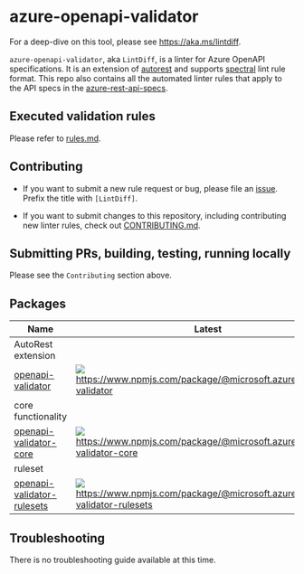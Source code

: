 # azure-openapi-validator

For a deep-dive on this tool, please see https://aka.ms/lintdiff.

`azure-openapi-validator`, aka `LintDiff`, is a linter for Azure OpenAPI specifications.
It is an extension of [autorest](https://github.com/Azure/autorest) and supports [spectral](https://github.com/stoplightio/spectral)
lint rule format. This repo also contains all the automated linter rules that apply to the API specs in the
[azure-rest-api-specs](https://github.com/Azure/azure-rest-api-specs).

## Executed validation rules

Please refer to [rules.md](./docs/rules.md).

## Contributing

- If you want to submit a new rule request or bug, please file an [issue](https://github.com/Azure/azure-sdk-tools). Prefix the title with `[LintDiff]`.

- If you want to submit changes to this repository, including contributing new linter rules, check out [CONTRIBUTING.md](./CONTRIBUTING.md).

## Submitting PRs, building, testing, running locally

Please see the `Contributing` section above.

## Packages

| Name                                            | Latest                                                                                                                            |
| ----------------------------------------------- |---------------------------------------------------------------------------------------------------------------------------------- |
| AutoRest extension
| [openapi-validator][openapi-validator-src] | ![](https://img.shields.io/npm/v/@microsoft.azure/openapi-validator) https://www.npmjs.com/package/@microsoft.azure/openapi-validator |
| core functionality
|[openapi-validator-core][openapi-validator-core-src] |![](https://img.shields.io/npm/v/@microsoft.azure/openapi-validator-core) https://www.npmjs.com/package/@microsoft.azure/openapi-validator-core |
| ruleset
|[openapi-validator-rulesets][openapi-validator-rulesets-src]|![](https://img.shields.io/npm/v/@microsoft.azure/openapi-validator-rulesets) https://www.npmjs.com/package/@microsoft.azure/openapi-validator-rulesets |

[openapi-validator-src]: packages/packages/azure-openapi-validator/autorest
[openapi-validator-core-src]: packages/azure-openapi-validator/core
[openapi-validator-rulesets-src]: packages/rulesets

## Troubleshooting

There is no troubleshooting guide available at this time.
